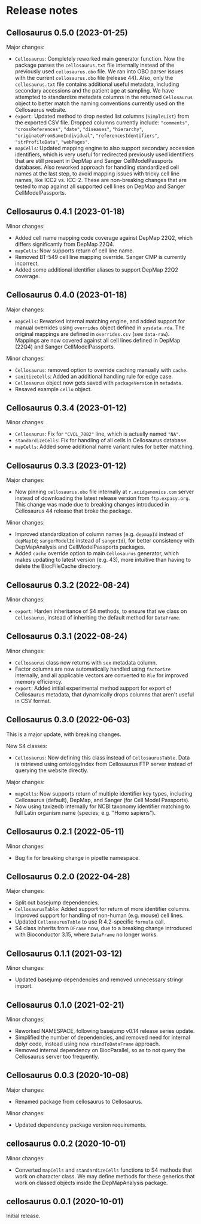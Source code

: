 # Release notes

## Cellosaurus 0.5.0 (2023-01-25)

Major changes:

- `Cellosaurus`: Completely reworked main generator function. Now the package
  parses the `cellosaurus.txt` file internally instead of the previously used
  `cellosaurus.obo` file. We ran into OBO parser issues with the current
  `cellosaurus.obo` file (release 44). Also, only the `cellosaurus.txt` file
  contains additional useful metadata, including secondary accessions and the
  patient age at sampling. We have attempted to standardize metadata columns
  in the returned `Cellosaurus` object to better match the naming conventions
  currently used on the Cellosaurus website.
- `export`: Updated method to drop nested list columns (`SimpleList`) from the
  exported CSV file. Dropped columns currently include: `"comments"`,
  `"crossReferences"`, `"date"`, `"diseases"`, `"hierarchy"`,
  `"originateFromSameIndividual"`, `"referencesIdentifiers"`,
  `"strProfileData"`, `"webPages"`.
- `mapCells`: Updated mapping engine to also support secondary accession
  identifiers, which is very useful for redirected previously used identifiers
  that are still present in DepMap and Sanger CellModelPassports databases. Also
  reworked approach for handling standardized cell names at the last step, to
  avoid mapping issues with tricky cell line names, like ICC2 vs. ICC-2. These
  are non-breaking changes that are tested to map against all supported cell
  lines on DepMap and Sanger CellModelPassports.

## Cellosaurus 0.4.1 (2023-01-18)

Minor changes:

- Added cell name mapping code coverage against DepMap 22Q2, which differs
  significantly from DepMap 22Q4.
- `mapCells`: Now supports return of cell line name.
- Removed BT-549 cell line mapping override. Sanger CMP is currently incorrect.
- Added some additional identifier aliases to support DepMap 22Q2 coverage.

## Cellosaurus 0.4.0 (2023-01-18)

Major changes:

- `mapCells`: Reworked internal matching engine, and added support for manual
  overrides using `overrides` object defined in `sysdata.rda`. The original
  mappings are defined in `overrides.csv` (see `data-raw`). Mappings are now
  covered against all cell lines defined in DepMap (22Q4) and Sanger
  CellModelPassports.

Minor changes:

- `Cellosaurus`: removed option to override caching manually with `cache`.
- `sanitizeCells`: Added an additional handling rule for edge case.
- `Cellosaurus` object now gets saved with `packageVersion` in `metadata`.
- Resaved example `cello` object.

## Cellosaurus 0.3.4 (2023-01-12)

Minor changes:

- `Cellosaurus`: Fix for `"CVCL_7082"` line, which is actually named `"NA"`.
- `standardizeCells`: Fix for handling of all cells in Cellosaurus database.
- `mapCells`: Added some additional name variant rules for better matching.

## Cellosaurus 0.3.3 (2023-01-12)

Major changes:

- Now pinning `cellosaurus.obo` file internally at `r.acidgenomics.com`
  server instead of downloading the latest release version from
  `ftp.expasy.org`. This change was made due to breaking changes introduced in
  Cellosaurus 44 release that broke the package.

Minor changes:

- Improved standardization of column names (e.g. `depmapId` instead of
  `depMapId`; `sangerModelId` instead of `sangerId`), for better consistency
  with DepMapAnalysis and CellModelPassports packages.
- Added `cache` override option to main `Cellosaurus` generator, which makes
  updating to latest version (e.g. 43), more intuitive than having to delete
  the BiocFileCache directory.

## Cellosaurus 0.3.2 (2022-08-24)

Minor changes:

- `export`: Harden inheritance of S4 methods, to ensure that we class on
  `Cellosaurus`, instead of inheriting the default method for `DataFrame`.

## Cellosaurus 0.3.1 (2022-08-24)

Minor changes:

- `Cellosaurus` class now returns with `sex` metadata column.
- Factor columns are now automatically handled using `factorize` internally,
  and all applicable vectors are converted to `Rle` for improved memory
  efficiency.
- `export`: Added initial experimental method support for export of
  Cellosaurus metadata, that dynamically drops columns that aren't useful
  in CSV format.

## Cellosaurus 0.3.0 (2022-06-03)

This is a major update, with breaking changes.

New S4 classes:

- `Cellosaurus`: Now defining this class instead of `CellosaurusTable`.
  Data is retrieved using ontologyIndex from Cellosaurus FTP server instead
  of querying the website directly.

Major changes:

- `mapCells`: Now supports return of multiple identifier key types, including
  Cellosaurus (default), DepMap, and Sanger (for Cell Model Passports).
- Now using taxizedb internally for NCBI taxonomy identifier matching to full
  Latin organism name (species; e.g. "Homo sapiens").

## Cellosaurus 0.2.1 (2022-05-11)

Minor changes:

- Bug fix for breaking change in pipette namespace.

## Cellosaurus 0.2.0 (2022-04-28)

Major changes:

- Split out basejump dependencies.
- `CellosaurusTable`: Added support for return of more identifier columns.
  Improved support for handling of non-human (e.g. mouse) cell lines.
- Updated `CellosaurusTable` to use R 4.2-specific `formula` call.
- S4 class inherits from `DFrame` now, due to a breaking change introduced
  with Bioconductor 3.15, where `DataFrame` no longer works.

## Cellosaurus 0.1.1 (2021-03-12)

Minor changes:

- Updated basejump dependencies and removed unnecessary stringr import.

## Cellosaurus 0.1.0 (2021-02-21)

Minor changes:

- Reworked NAMESPACE, following basejump v0.14 release series update.
- Simplified the number of dependencies, and removed need for internal dplyr
  code, instead using new `rbindToDataFrame` approach.
- Removed internal dependency on BiocParallel, so as to not query the
  Cellosaurus server too frequently.

## Cellosaurus 0.0.3 (2020-10-08)

Major changes:

- Renamed package from cellosaurus to Cellosaurus.

Minor changes:

- Updated dependency package version requirements.

## cellosaurus 0.0.2 (2020-10-01)

Minor changes:

- Converted `mapCells` and `standardizeCells` functions to S4 methods that work
  on character class. We may define methods for these generics that work on
  classed objects inside the DepMapAnalysis package.

## cellosaurus 0.0.1 (2020-10-01)

Initial release.
